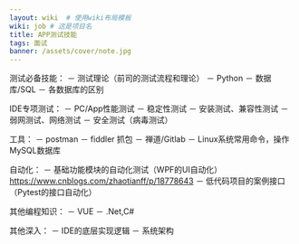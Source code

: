 ```yaml
---
layout: wiki  # 使用wiki布局模板
wiki: job # 这是项目名
title: APP测试技能
tags: 面试
banner: /assets/cover/note.jpg
---
```


测试必备技能：
－ 测试理论（前司的测试流程和理论）
－ Python
－ 数据库/SQL
－ 各数据库的区别
  

IDE专项测试：
－ PC/App性能测试
－ 稳定性测试
－ 安装测试、兼容性测试
－ 弱网测试、网络测试
－ 安全测试（病毒测试）


工具：
－ postman 
－ fiddler 抓包
－ 禅道/Gitlab
－ Linux系统常用命令，操作MySQL数据库


自动化：
－ 基础功能模块的自动化测试（WPF的UI自动化）https://www.cnblogs.com/zhaotianff/p/18778643
－ 低代码项目的案例接口（Pytest的接口自动化）


其他编程知识：
－ VUE
－ .Net,C#


其他深入：
－ IDE的底层实现逻辑
－ 系统架构